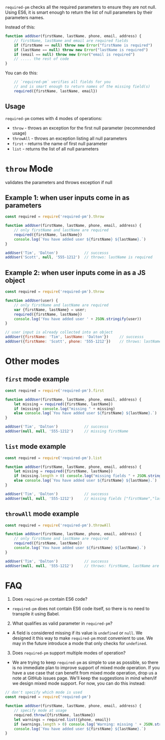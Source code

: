 
`required-pm` checks all the required parameters to ensure they are not null. Using ES6, it is smart enough to
return the list of null parameters by their parameters names.

Instead of this:
```js
function addUser(firstName, lastName, phone, email, address) {
    // firstName, lastName and email are required fields
    if (firstName == null) throw new Error("firstName is required")
    if (lastName == null) throw new Error("lastName is required")
    if (email == null) throw new Error("email is required")
    // ..... the rest of code
}
```
You can do this:
```js
    // `required-pm` verifies all fields for you
    // and is smart enough to return names of the missing field(s)
    required({firstName, lastName, email})
```


## Usage

`required-pm` comes with 4 modes of operations:
* `throw` - throws an exception for the first null parameter (recommended usage)
* `throwAll` - throws an exception listing all null parameters
* `first` - returns the name of first null parameter
* `list` - returns the list of all null parameters


# `throw` Mode

validates the parameters and throws exception if null

## Example 1: when user inputs come in as parameters
```js
const required = require('required-pm').throw

function addUser(firstName, lastName, phone, email, address) {
    // only firstName and lastName are required
    required({firstName, lastName})
    console.log(`You have added user ${firstName} ${lastName}.`)
}

addUser('Tim', 'Dalton')            // successs
addUser('Scott', null, '555-1212')  // throws: lastName is required
```

## Example 2: when user inputs come in as a JS object
```js
const required = require('required-pm').throw

function addUser(user) {
    // only firstName and lastName are required
    var {firstName, lastName} = user;
    required({firstName, lastName})
    console.log('You have added user ' + JSON.stringify(user))
}

// user input is already collected into an object
addUser({firstName: 'Tim', lastName: 'Dalton'})     // successs
addUser({firstName: 'Scott', phone: '555-1212'})    // throws: lastName is required
```


# Other modes

## `first` mode example
```js
const required = require('required-pm').first

function addUser(firstName, lastName, phone, email, address) {
    let missing = required({firstName, lastName})
    if (missing) console.log("missing " + missing)
    else console.log(`You have added user ${firstName} ${lastName}.`)
}

addUser('Tim', 'Dalton')            // successs
addUser(null, null, '555-1212')     // missing firstName
```

## `list` mode example
```js
const required = require('required-pm').list

function addUser(firstName, lastName, phone, email, address) {
    let missing = required({firstName, lastName})
    if (missing.length > 0) console.log("missing fields " + JSON.stringify(missing))
    else console.log(`You have added user ${firstName} ${lastName}.`)
}

addUser('Tim', 'Dalton')            // successs
addUser(null, null, '555-1212')     // missing fields ["firstName","lastName"]
```


## `throwAll` mode example
```js
const required = require('required-pm').throwAll

function addUser(firstName, lastName, phone, email, address) {
    // only firstName and lastName are required
    required({firstName, lastName})
    console.log(`You have added user ${firstName} ${lastName}.`)
}

addUser('Tim', 'Dalton')            // successs
addUser(null, null, '555-1212')     // throws: firstName, lastName are required
```


# FAQ
1. Does `required-pm` contain ES6 code?
* `required-pm` does not contain ES6 code itself, so there is no need to transpile
it using Babel.

2. What qualifies as valid parameter in `required-pm`?
* A field is considered missing if its value is `undefined` or `null`. We designed it
this way to make `required-pm` most convenient to use. We may in the future introduce
a mode that only checks for `undefined`.

3. Does `required-pm` support multiple modes of operation?
* We are trying to keep `required-pm` as simple to use as possible, so there is
no immediate plan to improve support of mixed mode operation. If you have a use
case that can benefit from mixed mode operation, drop us a note at GitHub issues
page. We'll keep the suggestions in mind when/if we design mixed mode support. For now,
you can do this instead:
```js
// don't specify which mode is used
const required = require('required-pm')

function addUser(firstName, lastName, phone, email, address) {
    // specify mode at usage
    required.throw({firstName, lastName})
    let warnings = required.list({phone, email})
    if (warnings.length > 0) console.log('Warning: missing ' + JSON.stringify(missing))
    console.log(`You have added user ${firstName} ${lastName}.`)
}
```
